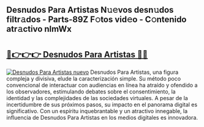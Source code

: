 ## Desnudos Para Artistas N𝚞𝚎vos desn𝚞dos filtr𝚊dos - Parts-89Z F𝚘tos vid𝚎o - C𝚘ntenido atr𝚊ctivo nlmWx

# <h2><a href="http://mb53egd.tromn.icu/?c=Desnudos+Para+Artistas">🔗👉👉👉 Desnudos Para Artistas 🔗🔗</a></h2>

[![Desnudos Para Artistas nuevo](https://i.imgur.com/pEAQMta.gif)](http://mb53egd.tromn.icu/?c=Desnudos+Para+Artistas)
Desnudos Para Artistas, una figura compleja y divisiva, elude la caracterización simple. Su método poco convencional de interactuar con audiencias en línea ha atraído y ofendido a los observadores, estimulando debates sobre el consentimiento, la identidad y las complejidades de las sociedades virtuales. A pesar de la incertidumbre de sus próximos pasos, su impacto en el panorama digital es significativo. Con un espíritu inquebrantable y un atractivo innegable, la influencia de Desnudos Para Artistas en los medios digitales es innovadora.
